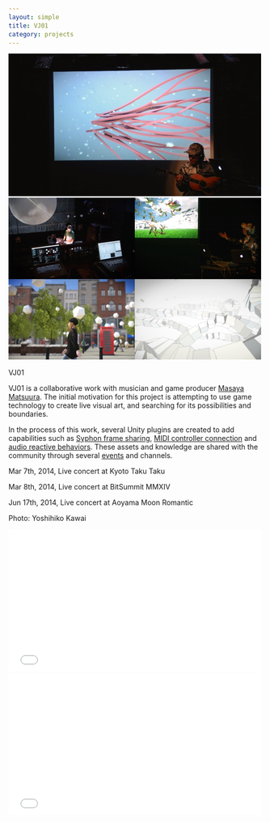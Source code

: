 ```yaml
---
layout: simple
title: VJ01
category: projects
---
```


<img src="/images/2014-03-07-vj01-1.jpg" width="500" />

<img src="/images/2014-03-07-vj01-2.jpg" width="500" />

VJ01

VJ01 is a collaborative work with musician and game producer [Masaya Matsuura][Masaya]. The initial motivation for this project is attempting to use game technology to create live visual art, and searching for its possibilities and boundaries.

In the process of this work, several Unity plugins are created to add capabilities such as [Syphon frame sharing][Funnel], [MIDI controller connection][MIDIJack] and [audio reactive behaviors][Reaktion]. These assets and knowledge are shared with the community through several [events][Unite] and channels.

Mar 7th, 2014, Live concert at Kyoto Taku Taku

Mar 8th, 2014, Live concert at BitSummit MMXIV

Jun 17th, 2014, Live concert at Aoyama Moon Romantic

Photo: Yoshihiko Kawai

<iframe width="500" height="281" src="//www.youtube.com/embed/r-oHrr1okyU?rel=0" frameborder="0" allowfullscreen></iframe>

<iframe width="500" height="281" src="//www.youtube.com/embed/RAG4LFkp0rI?rel=0" frameborder="0" allowfullscreen></iframe>

[Masaya]: https://en.wikipedia.org/wiki/Masaya_Matsuura
[Unite]: http://japan.unity3d.com/unite/unite2014/
[Funnel]: https://github.com/keijiro/Funnel
[MIDIJack]: https://github.com/keijiro/MidiJack
[Reaktion]: https://github.com/keijiro/Reaktion
